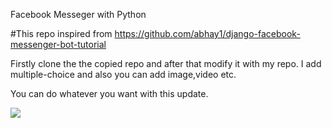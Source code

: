 Facebook Messeger with Python

#This repo inspired from https://github.com/abhay1/django-facebook-messenger-bot-tutorial

Firstly clone the the copied repo and after that modify it with my repo.
I add multiple-choice and also you can add image,video etc. 

You can do whatever you want with this update.

<a href="https://hizliresim.com/vJpPQO"><img src="https://i.hizliresim.com/vJpPQO.jpg"></a>